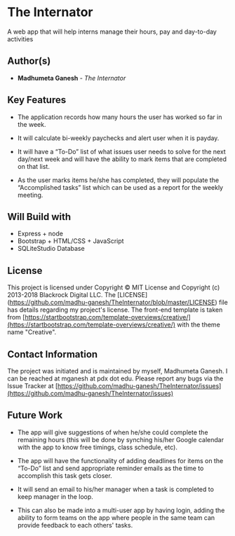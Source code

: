 # The Internator
A web app that will help interns manage their hours, pay and day-to-day activities

## Author(s)

* **Madhumeta Ganesh** - *The Internator*

## Key Features
* The application records how many hours the user has worked so far in the week.

* It will calculate bi-weekly paychecks and alert user when it is payday.

* It will have a “To-Do” list of what issues user needs to solve for the next day/next week and will have the ability to mark items that are completed on that list.

* As the user marks items he/she has completed, they will populate the “Accomplished tasks” list which can be used as a report for the weekly meeting.

## Will Build with

* Express + node
* Bootstrap + HTML/CSS + JavaScript
* SQLiteStudio Database

## License
This project is licensed under Copyright © MIT License and Copyright (c) 2013-2018 Blackrock Digital LLC. The [LICENSE] (https://github.com/madhu-ganesh/TheInternator/blob/master/LICENSE) file has details regarding my project's license. The front-end template is taken from [https://startbootstrap.com/template-overviews/creative/](https://startbootstrap.com/template-overviews/creative/) with the theme name "Creative".

## Contact Information
The project was initiated and is maintained by myself, Madhumeta Ganesh. I can be reached at mganesh at pdx dot edu. Please report any bugs via the Issue Tracker at [https://github.com/madhu-ganesh/TheInternator/issues](https://github.com/madhu-ganesh/TheInternator/issues)

## Future Work
*  The app will give suggestions of when he/she could complete the remaining hours (this will be done by synching his/her Google calendar with the app to know free timings, class schedule, etc).

* The app will have the functionality of adding deadlines for items on the “To-Do” list and send appropriate reminder emails as the time to accomplish this task gets closer.

* It will send an email to his/her manager when a task is completed to keep manager in the loop.

* This can also be made into a multi-user app by having login, adding the ability to form teams on the app where people in the same team can provide feedback to each others' tasks.
